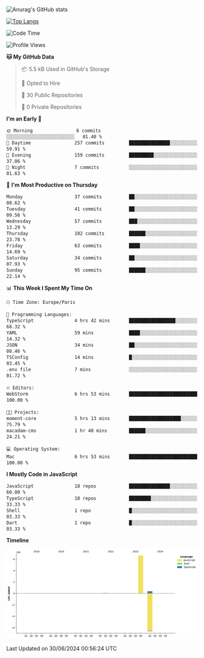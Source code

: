 ![Anurag's GitHub stats](https://github-readme-stats.vercel.app/api?username=sufiane&theme=dark&show_icons=true&count_private=true)


[![Top Langs](https://github-readme-stats.vercel.app/api/top-langs/?username=sufiane&layout=compact)](https://github.com/anuraghazra/github-readme-stats)

<!--START_SECTION:waka-->
![Code Time](http://img.shields.io/badge/Code%20Time-1%2C074%20hrs%2049%20mins-blue)

![Profile Views](http://img.shields.io/badge/Profile%20Views-0-blue)

**🐱 My GitHub Data** 

> 📦 5.5 kB Used in GitHub's Storage 
 > 
> 💼 Opted to Hire
 > 
> 📜 30 Public Repositories 
 > 
> 🔑 0 Private Repositories 
 > 
**I'm an Early 🐤** 

```text
🌞 Morning                6 commits           ░░░░░░░░░░░░░░░░░░░░░░░░░   01.40 % 
🌆 Daytime                257 commits         ███████████████░░░░░░░░░░   59.91 % 
🌃 Evening                159 commits         █████████░░░░░░░░░░░░░░░░   37.06 % 
🌙 Night                  7 commits           ░░░░░░░░░░░░░░░░░░░░░░░░░   01.63 % 
```
📅 **I'm Most Productive on Thursday** 

```text
Monday                   37 commits          ██░░░░░░░░░░░░░░░░░░░░░░░   08.62 % 
Tuesday                  41 commits          ██░░░░░░░░░░░░░░░░░░░░░░░   09.56 % 
Wednesday                57 commits          ███░░░░░░░░░░░░░░░░░░░░░░   13.29 % 
Thursday                 102 commits         ██████░░░░░░░░░░░░░░░░░░░   23.78 % 
Friday                   63 commits          ████░░░░░░░░░░░░░░░░░░░░░   14.69 % 
Saturday                 34 commits          ██░░░░░░░░░░░░░░░░░░░░░░░   07.93 % 
Sunday                   95 commits          ██████░░░░░░░░░░░░░░░░░░░   22.14 % 
```


📊 **This Week I Spent My Time On** 

```text
🕑︎ Time Zone: Europe/Paris

💬 Programming Languages: 
TypeScript               4 hrs 42 mins       █████████████████░░░░░░░░   68.32 % 
YAML                     59 mins             ████░░░░░░░░░░░░░░░░░░░░░   14.32 % 
JSON                     34 mins             ██░░░░░░░░░░░░░░░░░░░░░░░   08.46 % 
TSConfig                 14 mins             █░░░░░░░░░░░░░░░░░░░░░░░░   03.45 % 
.env file                7 mins              ░░░░░░░░░░░░░░░░░░░░░░░░░   01.72 % 

🔥 Editors: 
WebStorm                 6 hrs 53 mins       █████████████████████████   100.00 % 

🐱‍💻 Projects: 
moment-core              5 hrs 13 mins       ███████████████████░░░░░░   75.79 % 
macadam-cms              1 hr 40 mins        ██████░░░░░░░░░░░░░░░░░░░   24.21 % 

💻 Operating System: 
Mac                      6 hrs 53 mins       █████████████████████████   100.00 % 
```

**I Mostly Code in JavaScript** 

```text
JavaScript               18 repos            ███████████████░░░░░░░░░░   60.00 % 
TypeScript               10 repos            ████████░░░░░░░░░░░░░░░░░   33.33 % 
Shell                    1 repo              █░░░░░░░░░░░░░░░░░░░░░░░░   03.33 % 
Dart                     1 repo              █░░░░░░░░░░░░░░░░░░░░░░░░   03.33 % 
```



**Timeline**

![Lines of Code chart](https://raw.githubusercontent.com/Sufiane/Sufiane/main/assets/bar_graph.png)


 Last Updated on 30/06/2024 00:56:24 UTC
<!--END_SECTION:waka-->


<!--
**Sufiane/sufiane** is a ✨ _special_ ✨ repository because its `README.md` (this file) appears on your GitHub profile.

Here are some ideas to get you started:

- 🔭 I’m currently working on ...
- 🌱 I’m currently learning ...
- 👯 I’m looking to collaborate on ...
- 🤔 I’m looking for help with ...
- 💬 Ask me about ...
- 📫 How to reach me: ...
- 😄 Pronouns: ...
- ⚡ Fun fact: ...
-->
